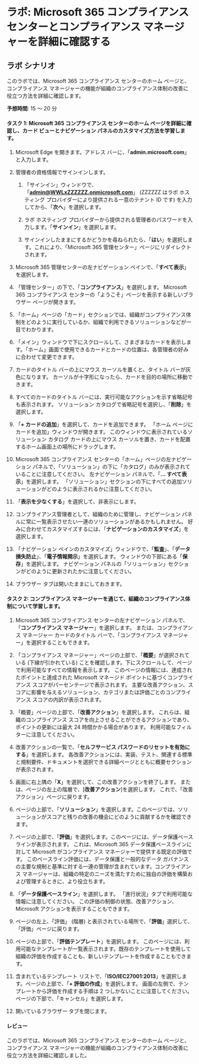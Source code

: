 ﻿---
lab:
    title: 'Microsoft 365 コンプライアンス センターとコンプライアンス マネージャーを詳細に確認する'
    module: 'モジュール 4 レッスン 1: Microsoft コンプライアンス ソリューションの機能について説明する: Microsoft のコンプライアンス管理機能について説明する'
---


# ラボ: Microsoft 365 コンプライアンス センターとコンプライアンス マネージャーを詳細に確認する

## ラボ シナリオ
このラボでは、Microsoft 365 コンプライアンス センターのホーム ページと、コンプライアンス マネージャーの機能が組織のコンプライアンス体制の改善に役立つ方法を詳細に確認します。


**予想時間**: 15 ～ 20 分

#### タスク 1: Microsoft 365 コンプライアンス センターのホーム ページを詳細に確認し、カード ビューとナビゲーション パネルのカスタマイズ方法を学習します。

1.	Microsoft Edge を開きます。アドレス バーに、「**admin.microsoft.com**」と入力します。

1. 管理者の資格情報でサインインします。
    1. 「サインイン」ウィンドウで、「**admin@WWLxZZZZZZ.onmicrosoft.com**」 (ZZZZZZ はラボ ホスティング プロバイダーにより提供される一意のテナント ID です) を入力してから、「**次へ**」を選択します。
    
    1. ラボ ホスティング プロバイダーから提供される管理者のパスワードを入力します。「**サインイン**」を選択します。
    1. サインインしたままにするかどうかを尋ねられたら、「**はい**」を選択します。これにより、「Microsoft 365 管理センター」ページにリダイレクトされます。

1. Microsoft 365 管理センターの左ナビゲーション ペインで、「**すべて表示**」を選択します。

1. 「管理センター」の下で、「**コンプライアンス**」を選択します。  Microsoft 365 コンプライアンス センターの「ようこそ」ページを表示する新しいブラウザー ページが開きます。  
1. 「ホーム」ページの「カード」セクションでは、組織がコンプライアンス体制をどのように実行しているか、組織で利用できるソリューションなどが一目でわかります。
1. 「メイン」ウィンドウで下にスクロールして、さまざまなカードを表示します。「ホーム」画面で使用できるカードとカードの位置は、各管理者の好みに合わせて変更できます。  
1. カードのタイトル バーの上にマウス カーソルを置くと、タイトル バーが灰色になります。  カーソルが十字形になったら、カードを目的の場所に移動できます。
1. すべてのカードのタイトル バーには、実行可能なアクションを示す省略記号も表示されます。  ソリューション カタログで省略記号を選択し、「**削除**」を選択します。
1. 「**+ カードの追加**」を選択して、カードを追加できます。  「ホーム ページにカードを追加」ウィンドウが開きます。  このウィンドウに表示されているソリューション カタログ カードの上にマウス カーソルを置き、カードを配置するホーム画面上の場所にドラッグします。
1. Microsoft 365 コンプライアンス センターの「ホーム」ページの左ナビゲーション パネルで、「ソリューション」の下に「カタログ」のみが表示されていることに注意してください。  左ナビゲーション パネルで、「**... すべて表示**」を選択します。  「ソリューション」セクションの下にすべての追加ソリューションがどのように表示されるかに注意してください。  
1. 「**表示を少なくする**」を選択して、非表示にします。
1. コンプライアンス管理者として、組織のために管理し、ナビゲーション パネルに常に一覧表示させたい一連のソリューションがあるかもしれません。  好みに合わせてカスタマイズするには、「**ナビゲーションのカスタマイズ**」を選択します。  
1. 「ナビゲーション ペインのカスタマイズ」ウィンドウで、「**監査**」、「**データ損失防止**」、「**電子情報開示**」を選択します。  ウィンドウの下部にある「**保存**」を選択します。  ナビゲーション パネルの「ソリューション」セクションがどのように更新されたかに注意してください。
1. ブラウザー タブは開いたままにしておきます。

#### タスク 2: コンプライアンス マネージャーを通じて、組織のコンプライアンス体制について学習します。

1. Microsoft 365 コンプライアンス センターの左ナビゲーション パネルで、「**コンプライアンス マネージャー**」を選択します。  または、コンプライアンス マネージャー カードのタイトル バーで、「コンプライアンス マネージャー」を選択することもできます。

1. 「コンプライアンス マネージャー」ページの上部で、「**概要**」が選択されている (下線が引かれている) ことを確認します。下にスクロールして、ページで利用可能なすべての情報を表示します。  このページの情報には、達成されたポイントと達成された Microsoft マネージド ポイントに基づくコンプライアンス スコアがパーセンテージで表示されます。   主要な改善アクション、スコアに影響を与えるソリューション、カテゴリまたは評価ごとのコンプライアンス スコアの内訳が表示されます。

1. 「概要」ページの上部で、「**改善アクション**」を選択します。  これらは、組織のコンプライアンス スコアを向上させることができるアクションであり、ポイントの更新には最大 24 時間かかる場合があります。  利用可能なフィルターに注意してください。

1. 改善アクションの一覧で、「**セルフサービス パスワードのリセットを有効にする**」を選択します。  各改善アクションには、実装、テスト、関連する標準と規制要件、ドキュメントを選択できる詳細ページとともに概要セクションが表示されます。

1. 画面に右上隅の「**X**」を選択して、この改善アクションを終了します。  または、ページの左上の階層で、[**改善アクション**]を選択します。  これで、「改善アクション」ページに戻ります。

1. ページの上部で、「**ソリューション**」を選択します。このページでは、ソリューションがスコアと残りの改善の機会にどのように貢献するかを確認できます。

1. ページの上部で、「**評価**」を選択します。このページには、データ保護ベースラインが表示されます。  これは、Microsoft 365 データ保護ベースラインに対して Microsoft がコンプライアンス マネージャーで提供する既定の評価です。  このベースライン評価には、データ保護と一般的なデータ ガバナンスの主要な規制と基準に対する一連の管理が含まれています。コンプライアンス マネージャーは、組織の特定のニーズを満たすために独自の評価を構築および管理するときに、より役立ちます。

1. 「**データ保護ベースライン**」を選択します。  「進行状況」タブで利用可能な情報に注意してください。  この評価の制御の状態、改善アクション、Microsoft アクションを表示することもできます。  

1. ページの左上、「評価」 (階層) と表示されている場所で、「**評価**」選択して、「評価」ページに戻ります。  

1. ページの上部で、「**評価テンプレート**」を選択します。  このページには、利用可能なテンプレートが一覧表示されます。既存のテンプレートを使用して組織の評価を作成することも、新しいテンプレートを作成することもできます。
 
1. 含まれているテンプレート リストで、「**ISO/IEC27001:2013**」を選択します。ページの上部で、「**+ 評価の作成**」を選択します。  画面の左側で、テンプレートから評価を作成する手順は 2 つしかないことに注意してください。  ページの下部で、「キャンセル」を選択します。

1. 開いているブラウザー タブを閉じます。


#### レビュー
このラボでは、Microsoft 365 コンプライアンス センターのホーム ページと、コンプライアンス マネージャーの機能が組織のコンプライアンス体制の改善に役立つ方法を詳細に確認しました。
